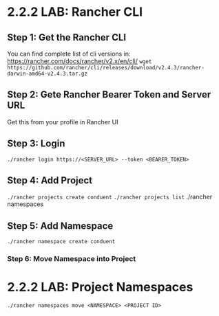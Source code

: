 # 2.2.2 LAB: Rancher CLI
## Step 1: Get the Rancher CLI
You can find complete list of cli versions in: https://rancher.com/docs/rancher/v2.x/en/cli/
`wget https://github.com/rancher/cli/releases/download/v2.4.3/rancher-darwin-amd64-v2.4.3.tar.gz`

## Step 2: Gete Rancher Bearer Token and Server URL
Get this from your profile in Rancher UI

## Step 3: Login
`./rancher login https://<SERVER_URL> --token <BEARER_TOKEN>`

## Step 4: Add Project
`./rancher projects create conduent`
`./rancher projects list`
./rancher namespaces

## Step 5: Add Namespace
`./rancher namespace create conduent`

### Step 6: Move Namespace into Project
# 2.2.2 LAB: Project Namespaces

`./rancher namespaces move <NAMESPACE> <PROJECT ID>`